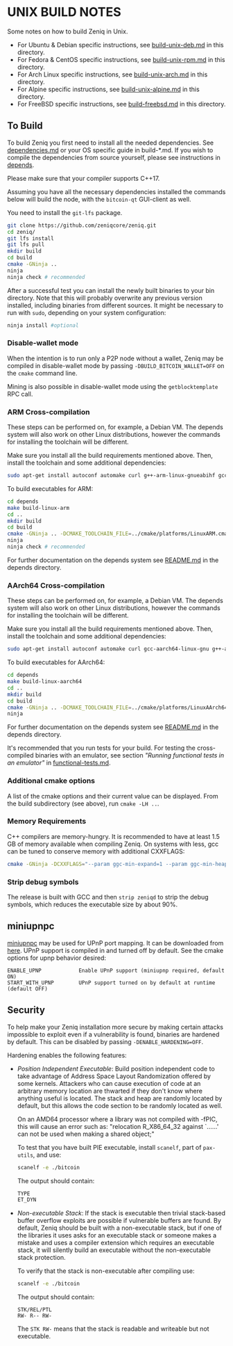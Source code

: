 # UNIX BUILD NOTES

Some notes on how to build Zeniq in Unix.

* For Ubuntu & Debian specific instructions, see [build-unix-deb.md](build-unix-deb.md)
  in this directory.
* For Fedora & CentOS specific instructions, see [build-unix-rpm.md](build-unix-rpm.md)
  in this directory.
* For Arch Linux specific instructions, see [build-unix-arch.md](build-unix-arch.md)
  in this directory.
* For Alpine specific instructions, see [build-unix-alpine.md](build-unix-alpine.md)
  in this directory.
* For FreeBSD specific instructions, see [build-freebsd.md](build-freebsd.md) in
  this directory.

## To Build

To build Zeniq you first need to install all the needed dependencies.
See [dependencies.md](dependencies.md) or your OS specific guide in build-*.md.
If you wish to compile the dependencies from source yourself, please see
instructions in [depends](/depends/README.md).

Please make sure that your compiler supports C++17.

Assuming you have all the necessary dependencies installed the commands below will
build the node, with the `bitcoin-qt` GUI-client as well.

You need to install the `git-lfs` package.

```bash
git clone https://github.com/zeniqcore/zeniq.git
cd zeniq/
git lfs install
git lfs pull
mkdir build
cd build
cmake -GNinja ..
ninja
ninja check # recommended
```

After a successful test you can install the newly built binaries to your bin directory.
Note that this will probably overwrite any previous version installed, including
binaries from different sources.
It might be necessary to run with `sudo`, depending on your system configuration:

```bash
ninja install #optional
```

### Disable-wallet mode

When the intention is to run only a P2P node without a wallet, Zeniq
may be compiled in disable-wallet mode by passing `-DBUILD_BITCOIN_WALLET=OFF`
on the `cmake` command line.

Mining is also possible in disable-wallet mode using the `getblocktemplate` RPC call.

### ARM Cross-compilation

These steps can be performed on, for example, a Debian VM. The depends system
will also work on other Linux distributions, however the commands for
installing the toolchain will be different.

Make sure you install all the build requirements mentioned above.
Then, install the toolchain and some additional dependencies:

```bash
sudo apt-get install autoconf automake curl g++-arm-linux-gnueabihf gcc-arm-linux-gnueabihf gperf pkg-config libtool
```

To build executables for ARM:

```bash
cd depends
make build-linux-arm
cd ..
mkdir build
cd build
cmake -GNinja .. -DCMAKE_TOOLCHAIN_FILE=../cmake/platforms/LinuxARM.cmake -DENABLE_GLIBC_BACK_COMPAT=ON -DENABLE_STATIC_LIBSTDCXX=ON
ninja
ninja check # recommended
```

For further documentation on the depends system see [README.md](../depends/README.md)
in the depends directory.

### AArch64 Cross-compilation

These steps can be performed on, for example, a Debian VM. The depends system
will also work on other Linux distributions, however the commands for
installing the toolchain will be different.

Make sure you install all the build requirements mentioned above.
Then, install the toolchain and some additional dependencies:

```bash
sudo apt-get install autoconf automake curl gcc-aarch64-linux-gnu g++-aarch64-linux-gnu gperf pkg-config libtool
```

To build executables for AArch64:

```bash
cd depends
make build-linux-aarch64
cd ..
mkdir build
cd build
cmake -GNinja .. -DCMAKE_TOOLCHAIN_FILE=../cmake/platforms/LinuxAArch64.cmake -DBUILD_BITCOIN_ZMQ=OFF
ninja
```

For further documentation on the depends system see [README.md](../depends/README.md)
in the depends directory.

It's recommended that you run tests for your build. For testing the cross-compiled
binaries with an emulator, see section
*"Running functional tests in an emulator"*
in [functional-tests.md](functional-tests.md).

### Additional cmake options

A list of the cmake options and their current value can be displayed.
From the build subdirectory (see above), run `cmake -LH ..`.

### Memory Requirements

C++ compilers are memory-hungry. It is recommended to have at least 1.5 GB of
memory available when compiling Zeniq. On systems with less, gcc can
be tuned to conserve memory with additional CXXFLAGS:

```bash
cmake -GNinja -DCXXFLAGS="--param ggc-min-expand=1 --param ggc-min-heapsize=32768" ..
```

### Strip debug symbols

The release is built with GCC and then `strip zeniqd` to strip the debug
symbols, which reduces the executable size by about 90%.

## miniupnpc

[miniupnpc](http://miniupnp.free.fr/) may be used for UPnP port mapping.
It can be downloaded from [here](http://miniupnp.tuxfamily.org/files/).
UPnP support is compiled in and turned off by default.
See the cmake options for upnp behavior desired:

```
ENABLE_UPNP            Enable UPnP support (miniupnp required, default ON)
START_WITH_UPNP        UPnP support turned on by default at runtime (default OFF)
```

## Security

To help make your Zeniq installation more secure by making certain
attacks impossible to exploit even if a vulnerability is found, binaries are hardened
by default. This can be disabled by passing `-DENABLE_HARDENING=OFF`.

Hardening enables the following features:

* _Position Independent Executable_: Build position independent code to take
  advantage of Address Space Layout Randomization offered by some kernels. Attackers
  who can cause execution of code at an arbitrary memory location are thwarted if
  they don't know where anything useful is located.
  The stack and heap are randomly located by default, but this allows the code
  section to be randomly located as well.

    On an AMD64 processor where a library was not compiled with -fPIC, this will
    cause an error such as: "relocation R_X86_64_32 against `......' can not be
    used when making a shared object;"

    To test that you have built PIE executable, install `scanelf`, part of `pax-utils`,
    and use:

    ```bash
    scanelf -e ./bitcoin
    ```

    The output should contain:

    ```bash
    TYPE
    ET_DYN
    ```

* _Non-executable Stack_: If the stack is executable then trivial stack-based buffer
  overflow exploits are possible if vulnerable buffers are found. By default, Zeniq
  should be built with a non-executable stack, but if one of the libraries
  it uses asks for an executable stack or someone makes a mistake and uses a compiler
  extension which requires an executable stack, it will silently build an executable
  without the non-executable stack protection.

    To verify that the stack is non-executable after compiling use:

    ```bash
    scanelf -e ./bitcoin
    ```

    The output should contain:

    ```
    STK/REL/PTL
    RW- R-- RW-
    ```

    The `STK RW-` means that the stack is readable and writeable but not executable.

